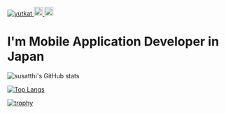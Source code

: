 <p align="left">
  <a href="https://github.com/susatthi/susatthi/">
    <img src="https://komarev.com/ghpvc/?username=susatthi" alt="yutkat" />
  </a>
  <a href="http://twitter.com/susatthi">
    <img height="20" src="https://img.shields.io/twitter/follow/susatthi?label=Twitter&logo=twitter&style=flat" />
  </a>
  <a href="https://github.com/susatthi">
    <img height="20" src="https://img.shields.io/github/followers/susatthi?label=follow&logo=github&style=flat" />
  </a>
</p>


# I'm Mobile Application Developer in Japan

![susatthi's GitHub stats](https://github-readme-stats.vercel.app/api?username=susatthi&show_icons=true&theme=vue-dark)

[![Top Langs](https://github-readme-stats.vercel.app/api/top-langs/?username=susatthi&layout=compact&theme=vue-dark)](https://github.com/anuraghazra/github-readme-stats)

[![trophy](https://github-profile-trophy.vercel.app/?username=susatthi&theme=discord)](https://github.com/ryo-ma/github-profile-trophy)
